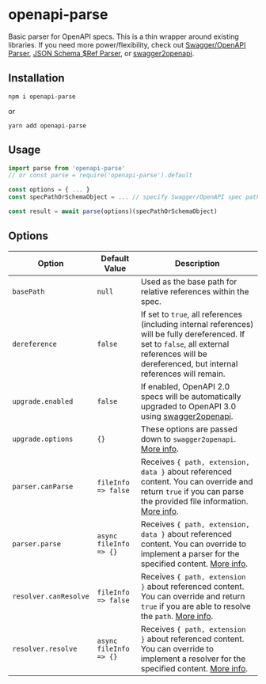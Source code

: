 # openapi-parse

Basic parser for OpenAPI specs. This is a thin wrapper around existing libraries. If you need more power/flexibility, check out [Swagger/OpenAPI Parser](https://github.com/James-Messinger/swagger-parser), [JSON Schema $Ref Parser](https://github.com/James-Messinger/json-schema-ref-parser), or [swagger2openapi](https://github.com/Mermade/oas-kit/tree/master/packages/swagger2openapi).

## Installation

```
npm i openapi-parse
```

or

```
yarn add openapi-parse
```

## Usage

```javascript
import parse from 'openapi-parse'
// or const parse = require('openapi-parse').default

const options = { ... }
const specPathOrSchemaObject = ... // specify Swagger/OpenAPI spec path or a loaded schema object

const result = await parse(options)(specPathOrSchemaObject)
```

## Options

| Option                | Default Value          | Description                                                                                                                                                                                                                                                   |
| --------------------- | ---------------------- | ------------------------------------------------------------------------------------------------------------------------------------------------------------------------------------------------------------------------------------------------------------- |
| `basePath`            | `null`                 | Used as the base path for relative references within the spec.                                                                                                                                                                                                |
| `dereference`         | `false`                | If set to `true`, all references (including internal references) will be fully dereferenced. If set to `false`, all external references will be dereferenced, but internal references will remain.                                                            |
| `upgrade.enabled`     | `false`                | If enabled, OpenAPI 2.0 specs will be automatically upgraded to OpenAPI 3.0 using [swagger2openapi](https://github.com/Mermade/oas-kit/tree/master/packages/swagger2openapi).                                                                                 |
| `upgrade.options`     | `{}`                   | These options are passed down to `swagger2openapi`. [More info](https://github.com/Mermade/oas-kit/blob/master/docs/options.md).                                                                                                                              |
| `parser.canParse`     | `fileInfo => false`    | Receives `{ path, extension, data }` about referenced content. You can override and return `true` if you can parse the provided file information. [More info](https://github.com/James-Messinger/json-schema-ref-parser/blob/master/docs/plugins/parsers.md). |
| `parser.parse`        | `async fileInfo => {}` | Receives `{ path, extension, data }` about referenced content. You can override to implement a parser for the specified content. [More info](https://github.com/James-Messinger/json-schema-ref-parser/blob/master/docs/plugins/parsers.md).                  |
| `resolver.canResolve` | `fileInfo => false`    | Receives `{ path, extension }` about referenced content. You can override and return `true` if you are able to resolve the `path`. [More info](https://github.com/James-Messinger/json-schema-ref-parser/blob/master/docs/plugins/resolvers.md).              |
| `resolver.resolve`    | `async fileInfo => {}` | Receives `{ path, extension }` about referenced content. You can override to implement a resolver for the specified content. [More info](https://github.com/James-Messinger/json-schema-ref-parser/blob/master/docs/plugins/resolvers.md).                    |
